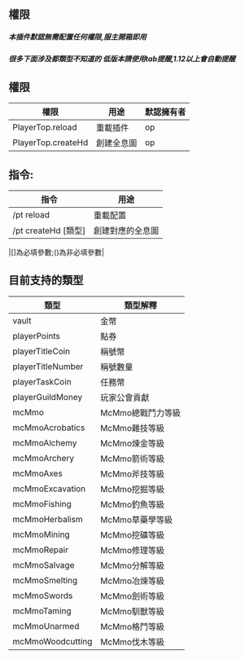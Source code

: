## 權限

##### 本插件默認無需配置任何權限,服主開箱即用

##### 很多下面涉及都類型不知道的 低版本請使用tab提醒,1.12以上會自動提醒

## 權限

| 權限                 | 用途       | 默認擁有者  |
|--------------------|----------|--------|
| PlayerTop.reload   | 重載插件     | op     |
| PlayerTop.createHd | 創建全息圖    | op     |

## 指令:

| 指令                | 用途       |
|-------------------|----------|
| /pt reload        | 重載配置     |
| /pt createHd [類型] | 創建對應的全息圖 |

|[]為必填參數;()為非必填參數|

## 目前支持的類型

| 類型                 | 類型解釋        |
|--------------------|-------------|
| vault              | 金幣          |
| playerPoints       | 點券          |
| playerTitleCoin    | 稱號幣         |
| playerTitleNumber  | 稱號數量        |
| playerTaskCoin     | 任務幣         |
| playerGuildMoney   | 玩家公會貢獻      |
| mcMmo              | McMmo總戰鬥力等級 |
| mcMmoAcrobatics    | McMmo雜技等級   |
| mcMmoAlchemy       | McMmo煉金等級   |
| mcMmoArchery       | McMmo箭術等級   |
| mcMmoAxes          | McMmo斧技等級   |
| mcMmoExcavation    | McMmo挖掘等級   |
| mcMmoFishing       | McMmo釣魚等級   |
| mcMmoHerbalism     | McMmo草藥學等級  |
| mcMmoMining        | McMmo挖礦等級   |
| mcMmoRepair        | McMmo修理等級   |
| mcMmoSalvage       | McMmo分解等級   |
| mcMmoSmelting      | McMmo冶煉等級   |
| mcMmoSwords        | McMmo劍術等級   |
| mcMmoTaming        | McMmo馴獸等級   |
| mcMmoUnarmed       | McMmo格鬥等級   |
| mcMmoWoodcutting   | McMmo伐木等級   |

